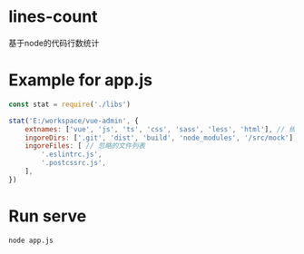 # lines-count
 基于node的代码行数统计

# Example for app.js
```js
const stat = require('./libs')

stat('E:/workspace/vue-admin', {
    extnames: ['vue', 'js', 'ts', 'css', 'sass', 'less', 'html'], // 统计的文件后缀名
    ingoreDirs: ['.git', 'dist', 'build', 'node_modules', '/src/mock'], // 忽略的目录列表
    ingoreFiles: [ // 忽略的文件列表
        '.eslintrc.js', 
        '.postcssrc.js',
    ],
})
```

# Run serve
```
node app.js
```
